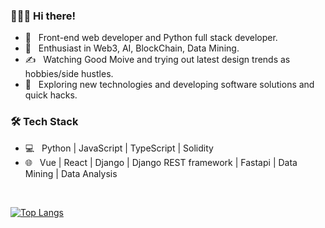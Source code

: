 
<h3> 👨🏻‍💻 Hi there! </h3>

- 💼 &nbsp; Front-end web developer and Python full stack developer.
- 🌱 &nbsp; Enthusiast in Web3, AI, BlockChain, Data Mining.
- ✍️ &nbsp; Watching Good Moive and trying out latest design trends as hobbies/side hustles.
- 🤔 &nbsp; Exploring new technologies and developing software solutions and quick hacks.
  
<h3>🛠 Tech Stack</h3>

- 💻 &nbsp; Python | JavaScript | TypeScript | Solidity 
- 🌐 &nbsp; Vue | React | Django | Django REST framework | Fastapi | Data Mining | Data Analysis 

<br>

[![Top Langs](https://github-readme-stats.vercel.app/api/top-langs/?username=uxk0587&layout=compact&text_color=daf7dc&bg_color=151515&)](https://github.com/uxk0587/github-readme-stats)

